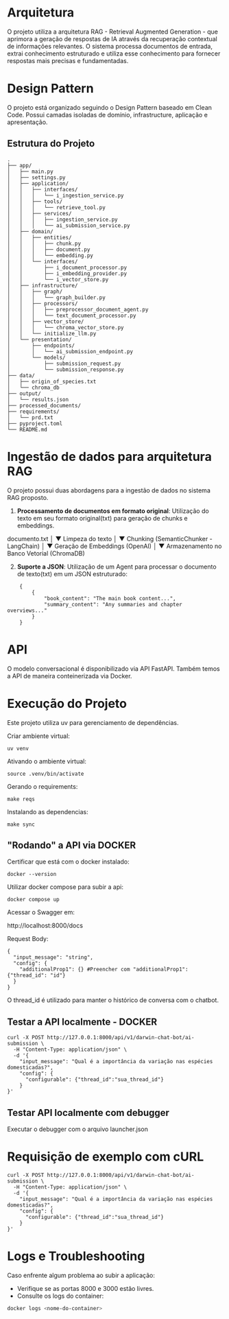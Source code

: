 # Arquitetura

O projeto utiliza a arquitetura RAG - Retrieval Augmented Generation - que aprimora a geração de respostas de IA através da recuperação contextual de informações relevantes. O sistema processa documentos de entrada, extrai conhecimento estruturado e utiliza esse conhecimento para fornecer respostas mais precisas e fundamentadas.

# Design Pattern

O projeto está organizado seguindo o Design Pattern baseado em Clean Code. Possui camadas isoladas de domínio, infrastructure, aplicação e apresentação.

## Estrutura do Projeto

```
.
├── app/
│   ├── main.py
│   ├── settings.py
│   ├── application/
│   │   ├── interfaces/
│   │   │   └── i_ingestion_service.py
│   │   ├── tools/
│   │   │   └── retrieve_tool.py
│   │   ├── services/
│   │   │   ├── ingestion_service.py
│   │   │   └── ai_submission_service.py
│   ├── domain/
│   │   ├── entities/
│   │   │   ├── chunk.py
│   │   │   ├── document.py
│   │   │   └── embedding.py
│   │   └── interfaces/
│   │       ├── i_document_processor.py
│   │       ├── i_embedding_provider.py
│   │       └── i_vector_store.py
│   ├── infrastructure/
│   │   ├── graph/
│   │   │   └── graph_builder.py
│   │   ├── processors/
│   │   │   ├── preprocessor_document_agent.py
│   │   │   └── text_document_processor.py
│   │   ├── vector_store/
│   │   │   └── chroma_vector_store.py
│   │   └── initialize_llm.py
│   └── presentation/
│       ├── endpoints/
│       │   └── ai_submission_endpoint.py
│       └── models/
│           ├── submission_request.py
│           └── submission_response.py
├── data/
│   ├── origin_of_species.txt
│   └── chroma_db
├── output/
│   └── results.json
├── processed_documents/
├── requirements/
│   └── prd.txt
├── pyproject.toml
└── README.md
```



# Ingestão de dados para arquitetura RAG

O projeto possui duas abordagens para a ingestão de dados no sistema RAG proposto.

1. **Processamento de documentos em formato original**: Utilização do texto em seu formato original(txt) para geração de chunks e embeddings.

documento.txt
   │
   ▼
Limpeza do texto
   │
   ▼
Chunking (SemanticChunker - LangChain)
   │
   ▼
Geração de Embeddings (OpenAI)
   │
   ▼
Armazenamento no Banco Vetorial (ChromaDB)

2. **Suporte a JSON**: Utilização de um Agent para processar o documento de texto(txt) em um JSON estruturado:
```
    {
        {
            "book_content": "The main book content...",
            "summary_content": "Any summaries and chapter overviews..."
        }
    }
```


# API

O modelo conversacional é disponibilizado via API FastAPI.
Também temos a API de maneira conteinerizada via Docker.



# Execução do Projeto

Este projeto utiliza uv para gerenciamento de dependências.

Criar ambiente virtual:

`uv venv`

Ativando o ambiente virtual:

`source .venv/bin/activate`

Gerando o requirements:

`make reqs`

Instalando as dependencias:

`make sync`

## "Rodando" a API via DOCKER

Certificar que está com o docker instalado:

`docker --version`

Utilizar docker compose para subir a api:

`docker compose up`


Acessar o Swagger em:

http://localhost:8000/docs

Request Body:
```
{
  "input_message": "string",
  "config": {
    "additionalProp1": {} #Preencher com "additionalProp1": {"thread_id": "id"}
  }
}
```

O thread_id é utilizado para manter o histórico de conversa com o chatbot.

## Testar a API localmente - DOCKER
```
curl -X POST http://127.0.0.1:8000/api/v1/darwin-chat-bot/ai-submission \
  -H "Content-Type: application/json" \
  -d '{
    "input_message": "Qual é a importância da variação nas espécies domesticadas?",
    "config": {
      "configurable": {"thread_id":"sua_thread_id"}
    }
}'
```

## Testar API localmente com debugger

Executar o debugger com o arquivo launcher.json

# Requisição de exemplo com cURL
```
curl -X POST http://127.0.0.1:8000/api/v1/darwin-chat-bot/ai-submission \
  -H "Content-Type: application/json" \
  -d '{
    "input_message": "Qual é a importância da variação nas espécies domesticadas?",
    "config": {
      "configurable": {"thread_id":"sua_thread_id"}
    }
}'
```

# Logs e Troubleshooting

Caso enfrente algum problema ao subir a aplicação:

- Verifique se as portas 8000 e 3000 estão livres.
- Consulte os logs do container:

```bash
docker logs <nome-do-container>
```
